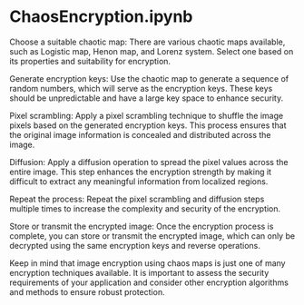 # ChaosEncryption.ipynb
Choose a suitable chaotic map: There are various chaotic maps available, such as Logistic map, Henon map, and Lorenz system. Select one based on its properties and suitability for encryption.

Generate encryption keys: Use the chaotic map to generate a sequence of random numbers, which will serve as the encryption keys. These keys should be unpredictable and have a large key space to enhance security.

Pixel scrambling: Apply a pixel scrambling technique to shuffle the image pixels based on the generated encryption keys. This process ensures that the original image information is concealed and distributed across the image.

Diffusion: Apply a diffusion operation to spread the pixel values across the entire image. This step enhances the encryption strength by making it difficult to extract any meaningful information from localized regions.

Repeat the process: Repeat the pixel scrambling and diffusion steps multiple times to increase the complexity and security of the encryption.

Store or transmit the encrypted image: Once the encryption process is complete, you can store or transmit the encrypted image, which can only be decrypted using the same encryption keys and reverse operations.

Keep in mind that image encryption using chaos maps is just one of many encryption techniques available. It is important to assess the security requirements of your application and consider other encryption algorithms and methods to ensure robust protection.

